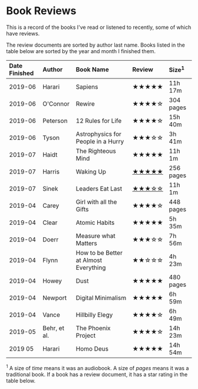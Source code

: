 # Book Reviews

This is a record of the books I've read or listened to recently, some of which
have reviews.

The review documents are sorted by author last name. Books listed in the table
below are sorted by the year and month I finished them.

| Date Finished | Author       | Book Name                             | Review                               | Size<sup>1</sup> |
| :------------ | :----------- | :------------------------------------ | :----------------------------------- | :--------------- |
| 2019-06       | Harari       | Sapiens                               | ★★★★★                                | 11h 17m          |
| 2019-06       | O'Connor     | Rewire                                | ★★★★☆                                | 304 pages        |
| 2019-06       | Peterson     | 12 Rules for Life                     | ★★★★☆                                | 15h 40m          |
| 2019-06       | Tyson        | Astrophysics for People in a Hurry    | ★★★☆☆                                | 3h 41m           |
| 2019-07       | Haidt        | The Righteous Mind                    | ★★★★★                                | 11h 1m           |
| 2019-07       | Harris       | Waking Up                             | [★★★★★](./harris_waking-up.md)       | 256 pages        |
| 2019-07       | Sinek        | Leaders Eat Last                      | [★★★☆☆](./sinek_leaders-eat-last.md) | 11h 1m           |
| 2019-04       | Carey        | Girl with all the Gifts               | ★★★★☆                                | 448 pages        |
| 2019-04       | Clear        | Atomic Habits                         | ★★★★★                                | 5h 35m           |
| 2019-04       | Doerr        | Measure what Matters                  | ★★★☆☆                                | 7h 56m           |
| 2019-04       | Flynn        | How to be Better at Almost Everything | ★★☆☆☆                                | 4h 23m           |
| 2019-04       | Howey        | Dust                                  | ★★★★★                                | 480 pages        |
| 2019-04       | Newport      | Digital Minimalism                    | ★★★★★                                | 6h 59m           |
| 2019-04       | Vance        | Hillbilly Elegy                       | ★★★★☆                                | 6h 49m           |
| 2019-05       | Behr, et al. | The Phoenix Project                   | ★★★★☆                                | 14h 23m          |
| 2019 05       | Harari       | Homo Deus                             | ★★★★★                                | 14h 54m          |

<sup>1</sup> A size of _time_ means it was an audiobook. A size of _pages_ means
it was a traditional book. If a book has a review document, it has a star rating
in the table below.
